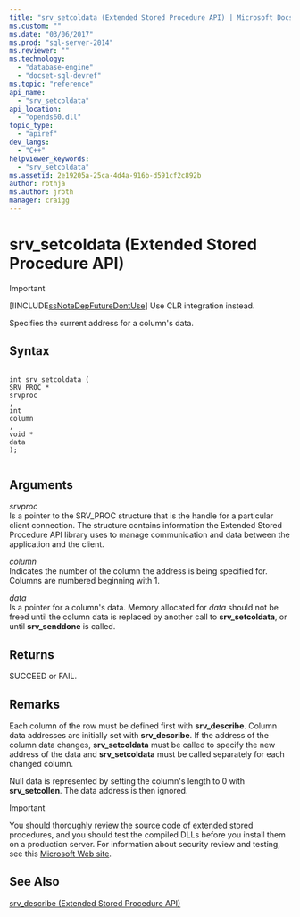 ```yaml
---
title: "srv_setcoldata (Extended Stored Procedure API) | Microsoft Docs"
ms.custom: ""
ms.date: "03/06/2017"
ms.prod: "sql-server-2014"
ms.reviewer: ""
ms.technology: 
  - "database-engine"
  - "docset-sql-devref"
ms.topic: "reference"
api_name: 
  - "srv_setcoldata"
api_location: 
  - "opends60.dll"
topic_type: 
  - "apiref"
dev_langs: 
  - "C++"
helpviewer_keywords: 
  - "srv_setcoldata"
ms.assetid: 2e19205a-25ca-4d4a-916b-d591cf2c892b
author: rothja
ms.author: jroth
manager: craigg
---
```

# srv_setcoldata (Extended Stored Procedure API)
    
> [!IMPORTANT]  
>  [!INCLUDE[ssNoteDepFutureDontUse](../../includes/ssnotedepfuturedontuse-md.md)] Use CLR integration instead.  
  
 Specifies the current address for a column's data.  
  
## Syntax  
  
```  
  
int srv_setcoldata (  
SRV_PROC *  
srvproc  
,  
int   
column  
,  
void *  
data   
);  
  
```  
  
## Arguments  
 *srvproc*  
 Is a pointer to the SRV_PROC structure that is the handle for a particular client connection. The structure contains information the Extended Stored Procedure API library uses to manage communication and data between the application and the client.  
  
 *column*  
 Indicates the number of the column the address is being specified for. Columns are numbered beginning with 1.  
  
 *data*  
 Is a pointer for a column's data. Memory allocated for *data* should not be freed until the column data is replaced by another call to **srv_setcoldata**, or until **srv_senddone** is called.  
  
## Returns  
 SUCCEED or FAIL.  
  
## Remarks  
 Each column of the row must be defined first with **srv_describe**. Column data addresses are initially set with **srv_describe**. If the address of the column data changes, **srv_setcoldata** must be called to specify the new address of the data and **srv_setcoldata** must be called separately for each changed column.  
  
 Null data is represented by setting the column's length to 0 with **srv_setcollen**. The data address is then ignored.  
  
> [!IMPORTANT]  
>  You should thoroughly review the source code of extended stored procedures, and you should test the compiled DLLs before you install them on a production server. For information about security review and testing, see this [Microsoft Web site](http://go.microsoft.com/fwlink/?LinkID=54761&amp;clcid=0x409http://msdn.microsoft.com/security/).  
  
## See Also  
 [srv_describe &#40;Extended Stored Procedure API&#41;](srv-describe-extended-stored-procedure-api.md)  
  
  
